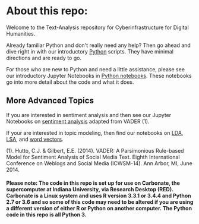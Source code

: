 # About this repo:
Welcome to the Text-Analysis repository for Cyberinfrastructure for Digital Humanities. 

Already familiar Python and don't really need any help? Then go ahead and dive right in with our introductory [Python](https://github.com/cyberdh/Text-Analysis/tree/master/Intro/Python/Py_scripts) scripts. They have minimal directions and are ready to go.

For those who are new to Python and need a little assistance, please see our introductory Jupyter Notebooks in [Python notebooks](https://github.com/cyberdh/Text-Analysis/tree/master/Intro/Python/Py_notebooks). These notebooks go into more detail about the code and what it does.

## More Advanced Topics
If you are interested in sentiment analysis and then see our Jupyter Notebooks on [sentiment analysis](https://github.com/cyberdh/Text-Analysis/tree/master/VADERSentimentAnalysis) adapted from VADER (1). 

If your are interested in topic modeling, then find our notebooks on [LDA](https://github.com/cyberdh/Text-Analysis/tree/master/TopicModeling/LDA), [LSA](https://github.com/cyberdh/Text-Analysis/tree/master/TopicModeling/LSA), and [word vectors](https://github.com/cyberdh/Text-Analysis/tree/master/TopicModeling/Word2Vec). 

(1). Hutto, C.J. & Gilbert, E.E. (2014). VADER: A Parsimonious Rule-based Model for Sentiment Analysis of Social Media Text. Eighth International Conference on Weblogs and Social Media (ICWSM-14). Ann Arbor, MI, June 2014.

#### Please note: The code in this repo is set up for use on Carbonate, the supercomputer at Indiana University, via Research Desktop (RED). Carbonate is a Linux system and uses R version 3.3.1 or 3.4.4 and Python 2.7 or 3.6 and so some of this code may need to be altered if you are using a different version of either R or Python on another computer. The Python code in this repo is all Python 3.

